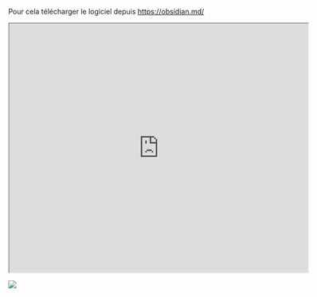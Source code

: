 
Pour cela télécharger le logiciel depuis https://obsidian.md/

<iframe 
width = "600"
height = "500" src="https://obsidian.md"></iframe>

![](https://obsidian.md/)
